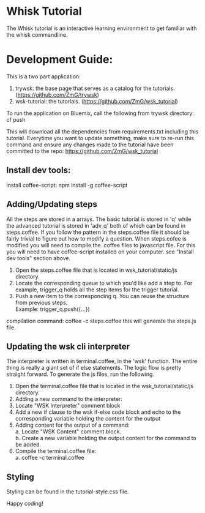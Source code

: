 Whisk Tutorial
===============

The Whisk tutorial is an interactive learning environment to get familiar with the whisk commandline.


Development Guide:
==================
This is a two part application:      

1. trywsk: the base page that serves as a catalog for the tutorials. (https://github.com/ZmG/trywsk)   
2. wsk-tutorial: the tutorials. (https://github.com/ZmG/wsk_tutorial)  

To run the application on Bluemix, call the following from trywsk directory:    
cf push

This will download all the dependencies from requirements.txt including this tutorial.
Everytime you want to update something, make sure to re-run this command and ensure any changes made to 
the tutorial have been committed to the repo: https://github.com/ZmG/wsk_tutorial


Install dev tools:
-------------------------------
install coffee-script: npm install -g coffee-script


Adding/Updating steps
-------------------------------
All the steps are stored in a arrays. The basic tutorial is stored in 'q' while the advanced tutorial
is stored in 'adv_q' both of which can be found in steps.coffee. If you follow the pattern in the steps.coffee 
file it should be fairly trivial to figure out how to modify a question. When steps.cofee is modified you
will need to compile the .coffee files to javascript file. For this you will need to have coffee-script 
installed on your computer. see "Install dev tools" section above. 

1. Open the steps.coffee file that is located in wsk_tutorial/static/js directory.
2. Locate the corresponding queue to which you'd like add a step to. For example, trigger_q holds all the step items for the trigger tutorial. 
3. Push a new item to the corresponding q. You can reuse the structure from previous steps.   
   Example: trigger_q.push({...})

compilation command: coffee -c steps.coffee 
this will generate the steps.js file.

Updating the wsk cli interpreter
--------------------------------
The interpreter is written in terminal.coffee, in the 'wsk' function. The entire thing is really a giant set of 
if else statements. The logic flow is pretty straight forward. To generate the js files, run the following.

1. Open the terminal.coffee file that is located in the wsk_tutorial/static/js directory.
2. Adding a new command to the interpreter:    
  1. Locate "WSK Interpreter" comment block    
  2. Add a new if clause to the wsk if-else code block and echo to the corresponding variable holding the content for the output   
  3. Adding content for the output of a command:  
     a. Locate "WSK Content" comment block.   
     b. Create a new variable holding the output content for the command to be added.   
3. Compile the terminal.coffee file:   
    a. coffee -c terminal.coffee 


Styling
--------------------------------
Styling can be found in the tutorial-style.css file.

Happy coding!

